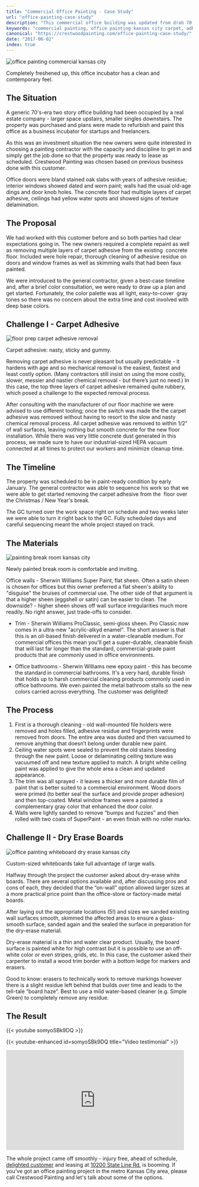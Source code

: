 ```yaml
---
title: "Commercial Office Painting - Case Study"
url: "office-painting-case-study"
description: "This commercial office building was updated from drab 70's to tech-forward business incubator."
keywords: "commercial painting, office painting kansas city carpet, adhesive removal"
canonical: "https://crestwoodpainting.com/office-painting-case-study/"
date: "2017-06-02"
index: true
---
```


![office painting commercial kansas city](/images/Office-2-e1514756940438.jpg)

Completely freshened up, this office incubator has a clean and contemporary feel.

## The Situation

A generic 70's-era two story office building had been occupied by a real estate company - larger space upstairs, smaller singles downstairs. The property was purchased and plans were made to refurbish and paint this office as a business incubator for startups and freelancers.

As this was an investment situation the new owners were quite interested in choosing a painting contractor with the capacity and discipline to get in and simply get the job done so that the property was ready to lease as scheduled. Crestwood Painting was chosen based on previous business done with this customer.

Office doors were bland stained oak slabs with years of adhesive residue; interior windows showed dated and worn paint; walls had the usual old-age dings and door knob holes. The concrete floor had multiple layers of carpet adhesive, ceilings had yellow water spots and showed signs of texture delamination.

## The Proposal

We had worked with this customer before and so both parties had clear expectations going in. The new owners required a complete repaint as well as removing multiple layers of carpet adhesive from the existing  concrete floor. Included were hole repair, thorough cleaning of adhesive residue on doors and window frames as well as skimming walls that had been faux painted.

We were introduced to the general contractor, given a best-case timeline and, after a brief color consultation, we were ready to draw up a plan and get started. Fortunately, the color palette was all light, easy-to-cover  gray tones so there was no concern about the extra time and cost involved with deep base colors.

## Challenge I - Carpet Adhesive

![floor prep carpet adhesive removal](/images/Floor-before.jpg)

Carpet adhesive: nasty, sticky and gummy.

Removing carpet adhesive is never pleasant but usually predictable - it hardens with age and so mechanical removal is the easiest, fastest and least costly option. (Many contractors still insist on using the more costly, slower, messier and nastier chemical removal - but there’s just no need.) In this case, the top three layers of carpet adhesive remained quite rubbery, which posed a challenge to the expected removal process.

After consulting with the manufacturer of our floor machine we were advised to use different tooling; once the switch was made the the carpet adhesive was removed without having to resort to the slow and nasty chemical removal process. All carpet adhesive was removed to within 1/2" of wall surfaces, leaving nothing but smooth concrete for the new floor installation. While there was very little concrete dust generated in this process, we made sure to have our industrial-sized HEPA vacuum connected at all times to protect our workers and minimize cleanup time.

## The Timeline

The property was scheduled to be in paint-ready condition by early January. The general contractor was able to sequence his work so that we were able to get started removing the carpet adhesive from the  floor over the Christmas / New Year's break.

The GC turned over the work space right on schedule and two weeks later we were able to turn it right back to the GC. Fully scheduled days and careful sequencing meant the whole project stayed on track.

## The Materials

![painting break room kansas city](/images/Breakroom-300x300.jpg)

Newly painted break room is comfortable and inviting.

Office walls - Sherwin Williams Super Paint, flat sheen. Often a satin sheen is chosen for offices but this owner preferred a flat sheen's ability to "disguise" the bruises of commercial use. The other side of that argument is that a higher sheen (eggshell or satin) can be easier to clean. The downside? - higher sheen shows off wall surface irregularities much more readily. No right answer, just trade-offs to consider.

- Trim - Sherwin Williams ProClassic, semi-gloss sheen. Pro Classic now comes in a ultra-new "acrylic-alkyd enamel". The short answer is that this is an oil-based finish delivered in a water-cleanable medium. For commercial offices this mean you'll get a super-durable, cleanable finish that will last far longer than the standard, commercial-grade paint products that are commonly used in office environments.

- Office bathrooms - Sherwin Williams new epoxy paint - this has become the standard in commercial bathrooms. It's a very hard, durable finish that holds up to harsh commercial cleaning products commonly used in office bathrooms. We even painted the metal bathroom stalls so the new colors carried across everything. The customer was delighted!

## The Process

1. First is a thorough cleaning - old wall-mounted file holders were removed and holes filled, adhesive residue and fingerprints were removed from doors. The entire area was dusted and then vacuumed to remove anything that doesn’t belong under durable new paint.
2. Ceiling water spots were sealed to prevent the old stains bleeding through the new paint. Loose or delaminating ceiling texture was vacuumed off and new texture applied to match. A bright white ceiling paint was applied to give the whole area a clean and updated appearance.
3. The trim was all sprayed - it leaves a thicker and more durable film of paint that is better suited to a commercial environment. Wood doors were primed (to better seal the surface and provide proper adhesion) and then top-coated. Metal window frames were a painted a complementary gray color that enhanced the door color.
4. Walls were lightly sanded to remove “bumps and fuzzies” and then rolled with two coats of SuperPaint - an even finish with no roller marks.

## Challenge II - Dry Erase Boards

![office painting whiteboard dry erase kansas city](/images/Classroom-edited.jpg)

Custom-sized whiteboards take full advantage of large walls.

Halfway through the project the customer asked about dry-erase white boards. There are several options available and, after discussing pros and cons of each, they decided that the “on-wall” option allowed larger sizes at a more practical price point than the office-store or factory-made metal boards.

After laying out the appropriate locations (5!) and sizes we sanded existing wall surfaces smooth, skimmed the affected areas to ensure a glass-smooth surface, sanded again and the sealed the surface in preparation for the dry-erase material.

Dry-erase material is a thin and water clear product. Usually, the board surface is painted white for high contrast but it is possible to use an off-white color or even stripes, grids, etc. In this case, the customer asked their carpenter to install a wood trim border with a bottom ledge for markers and erasers.

Good to know: erasers to technically work to remove markings however there is a slight residue left behind that builds over time and leads to the tell-tale “board haze”. Best to use a mild water-based cleaner (e.g. Simple Green) to completely remove any residue.

## The Result

{{< youtube somyoSBk9DQ >}}

{{< youtube-enhanced id=somyoSBk9DQ title="Video testimonial" >}}


<iframe src="https://www.youtube.com/watch?v=somyoSBk9DQ rel=0" width="480" height="270" frameborder="0" allowfullscreen="allowfullscreen"></iframe>

The whole project came off smoothly - injury free, ahead of schedule, [delighted customer](/video-testimonials/) and leasing at [10200 State Line Rd.](http://www.10200stateline.com/) is booming. If you’ve got an office painting project in the metro Kansas City area, please call Crestwood Painting and let's talk about some of the options.
